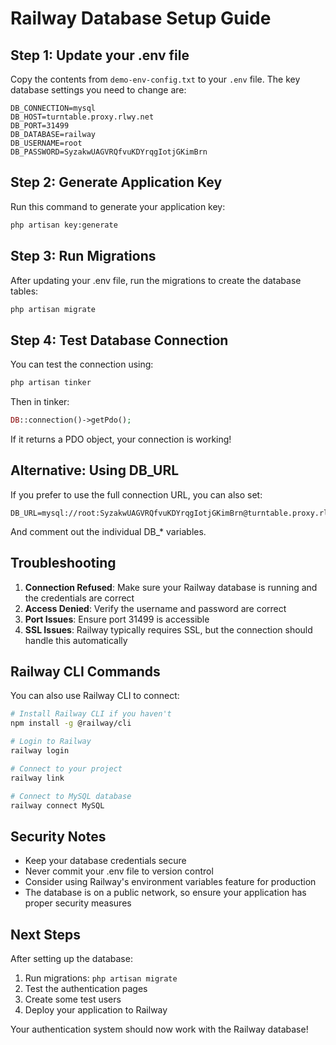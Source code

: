 # Railway Database Setup Guide

## Step 1: Update your .env file

Copy the contents from `demo-env-config.txt` to your `.env` file. The key database settings you need to change are:

```env
DB_CONNECTION=mysql
DB_HOST=turntable.proxy.rlwy.net
DB_PORT=31499
DB_DATABASE=railway
DB_USERNAME=root
DB_PASSWORD=SyzakwUAGVRQfvuKDYrqgIotjGKimBrn
```

## Step 2: Generate Application Key

Run this command to generate your application key:

```bash
php artisan key:generate
```

## Step 3: Run Migrations

After updating your .env file, run the migrations to create the database tables:

```bash
php artisan migrate
```

## Step 4: Test Database Connection

You can test the connection using:

```bash
php artisan tinker
```

Then in tinker:
```php
DB::connection()->getPdo();
```

If it returns a PDO object, your connection is working!

## Alternative: Using DB_URL

If you prefer to use the full connection URL, you can also set:

```env
DB_URL=mysql://root:SyzakwUAGVRQfvuKDYrqgIotjGKimBrn@turntable.proxy.rlwy.net:31499/railway
```

And comment out the individual DB_* variables.

## Troubleshooting

1. **Connection Refused**: Make sure your Railway database is running and the credentials are correct
2. **Access Denied**: Verify the username and password are correct
3. **Port Issues**: Ensure port 31499 is accessible
4. **SSL Issues**: Railway typically requires SSL, but the connection should handle this automatically

## Railway CLI Commands

You can also use Railway CLI to connect:

```bash
# Install Railway CLI if you haven't
npm install -g @railway/cli

# Login to Railway
railway login

# Connect to your project
railway link

# Connect to MySQL database
railway connect MySQL
```

## Security Notes

- Keep your database credentials secure
- Never commit your .env file to version control
- Consider using Railway's environment variables feature for production
- The database is on a public network, so ensure your application has proper security measures

## Next Steps

After setting up the database:

1. Run migrations: `php artisan migrate`
2. Test the authentication pages
3. Create some test users
4. Deploy your application to Railway

Your authentication system should now work with the Railway database! 